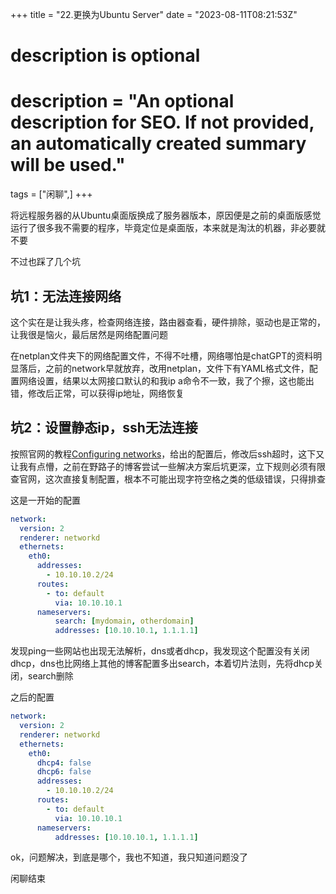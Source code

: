 +++
title = "22.更换为Ubuntu Server"
date = "2023-08-11T08:21:53Z"

#
# description is optional
#
# description = "An optional description for SEO. If not provided, an automatically created summary will be used."

tags = ["闲聊",]
+++

将远程服务器的从Ubuntu桌面版换成了服务器版本，原因便是之前的桌面版感觉运行了很多我不需要的程序，毕竟定位是桌面版，本来就是淘汰的机器，非必要就不要

不过也踩了几个坑

## 坑1：无法连接网络
这个实在是让我头疼，检查网络连接，路由器查看，硬件排除，驱动也是正常的，让我很是恼火，最后居然是网络配置问题

在netplan文件夹下的网络配置文件，不得不吐槽，网络哪怕是chatGPT的资料明显落后，之前的network早就放弃，改用netplan，文件下有YAML格式文件，配置网络设置，结果以太网接口默认的和我ip a命令不一致，我了个擦，这也能出错，修改后正常，可以获得ip地址，网络恢复

## 坑2：设置静态ip，ssh无法连接

按照官网的教程[Configuring networks](https://ubuntu.com/server/docs/network-configuration)，给出的配置后，修改后ssh超时，这下又让我有点懵，之前在野路子的博客尝试一些解决方案后坑更深，立下规则必须有限查官网，这次直接复制配置，根本不可能出现字符空格之类的低级错误，只得排查

这是一开始的配置
```yaml
network:
  version: 2
  renderer: networkd
  ethernets:
    eth0:
      addresses:
        - 10.10.10.2/24
      routes:
        - to: default
          via: 10.10.10.1
      nameservers:
          search: [mydomain, otherdomain]
          addresses: [10.10.10.1, 1.1.1.1]
```
发现ping一些网站也出现无法解析，dns或者dhcp，我发现这个配置没有关闭dhcp，dns也比网络上其他的博客配置多出search，本着切片法则，先将dhcp关闭，search删除

之后的配置
```yaml
network:
  version: 2
  renderer: networkd
  ethernets:
    eth0:
      dhcp4: false
      dhcp6: false
      addresses:
        - 10.10.10.2/24
      routes:
        - to: default
          via: 10.10.10.1
      nameservers:
          addresses: [10.10.10.1, 1.1.1.1]

```
ok，问题解决，到底是哪个，我也不知道，我只知道问题没了

闲聊结束